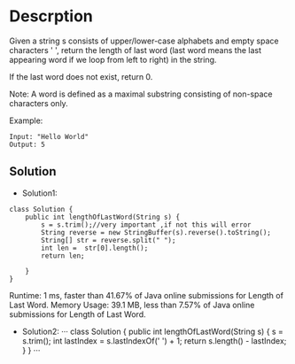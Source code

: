 # Descrption

Given a string s consists of upper/lower-case alphabets and empty space characters ' ', return the length of last word (last word means the last appearing word if we loop from left to right) in the string.

If the last word does not exist, return 0.

Note: A word is defined as a maximal substring consisting of non-space characters only.

Example:
```
Input: "Hello World"
Output: 5
```
## Solution
- Solution1:
```
class Solution {
    public int lengthOfLastWord(String s) {
        s = s.trim();//very important ,if not this will error
        String reverse = new StringBuffer(s).reverse().toString();
        String[] str = reverse.split(" ");
        int len =  str[0].length();
        return len;
        
    }
}
```
Runtime: 1 ms, faster than 41.67% of Java online submissions for Length of Last Word.
Memory Usage: 39.1 MB, less than 7.57% of Java online submissions for Length of Last Word.

- Solution2:
···
class Solution {
    public int lengthOfLastWord(String s) {
  	s = s.trim();
    int lastIndex = s.lastIndexOf(' ') + 1;
    return s.length() - lastIndex;        
}
}
···

